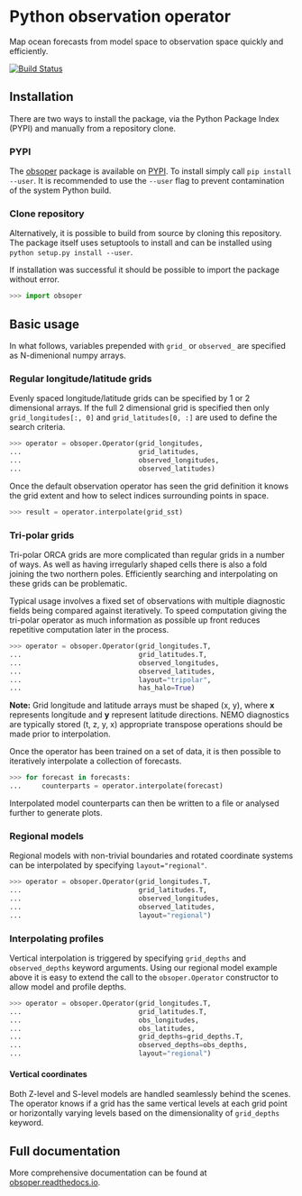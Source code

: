 # Python observation operator

Map ocean forecasts from model space to observation space quickly and efficiently.

[![Build Status](https://travis-ci.org/met-office-ocean/obsoper.svg?branch=master)](https://travis-ci.org/met-office-ocean/obsoper)

## Installation

There are two ways to install the package, via the Python Package Index (PYPI) and manually from a repository clone.

### PYPI

The [obsoper](https://pypi.python.org/pypi/obsoper) package is available on [PYPI](https://pypi.python.org). To install
simply call `pip install --user`. It is recommended to use the `--user` flag to prevent contamination of the system Python build.

### Clone repository

Alternatively, it is possible to build from source by cloning this repository. The package itself uses setuptools to install and
can be installed using `python setup.py install --user`.

If installation was successful it should be possible to import the package without error.

```python
>>> import obsoper
```

## Basic usage

In what follows, variables prepended with `grid_` or `observed_` are specified as N-dimenional numpy arrays.

### Regular longitude/latitude grids

Evenly spaced longitude/latitude grids can be specified by 1 or 2 dimensional arrays. If the full 2 dimensional
grid is specified then only `grid_longitudes[:, 0]` and `grid_latitudes[0, :]` are used to define the search criteria.

```python
>>> operator = obsoper.Operator(grid_longitudes,
...                             grid_latitudes,
...                             observed_longitudes,
...                             observed_latitudes)
```

Once the default observation operator has seen the grid definition it knows
the grid extent and how to select indices surrounding points in space.

```python
>>> result = operator.interpolate(grid_sst)
```

### Tri-polar grids

Tri-polar ORCA grids are more complicated than regular grids in a number of ways. As well as having irregularly shaped cells there is also a fold joining the two northern poles. Efficiently searching and interpolating on these grids can be problematic.

Typical usage involves a fixed set of observations with multiple diagnostic fields being compared against iteratively. To speed computation giving the tri-polar operator as much information as possible up front reduces repetitive computation later in the process.

```python
>>> operator = obsoper.Operator(grid_longitudes.T,
...                             grid_latitudes.T,
...                             observed_longitudes,
...                             observed_latitudes,
...                             layout="tripolar",
...                             has_halo=True)
```

**Note:** Grid longitude and latitude arrays must be shaped (x, y), where **x** represents longitude and **y** represent latitude directions. NEMO diagnostics are typically stored (t, z, y, x) appropriate transpose operations should be made prior to interpolation.

Once the operator has been trained on a set of data, it is then possible to iteratively interpolate a collection of forecasts.

```python
>>> for forecast in forecasts:
...     counterparts = operator.interpolate(forecast)
```

Interpolated model counterparts can then be written to a file or analysed further to generate plots.

### Regional models

Regional models with non-trivial boundaries and rotated coordinate systems can be interpolated by specifying `layout="regional"`.

```python
>>> operator = obsoper.Operator(grid_longitudes.T,
...                             grid_latitudes.T,
...                             observed_longitudes,
...                             observed_latitudes,
...                             layout="regional")
```

### Interpolating profiles

Vertical interpolation is triggered by specifying `grid_depths` and `observed_depths` keyword arguments. Using our
regional model example above it is easy to extend the call to the `obsoper.Operator` constructor to allow
model and profile depths.

```python
>>> operator = obsoper.Operator(grid_longitudes.T,
...                             grid_latitudes.T,
...                             obs_longitudes,
...                             obs_latitudes,
...                             grid_depths=grid_depths.T,
...                             observed_depths=obs_depths,
...                             layout="regional")
```

#### Vertical coordinates

Both Z-level and S-level models are handled seamlessly behind the scenes. The operator knows if a grid has the same vertical levels at each grid point or horizontally varying levels based on the dimensionality of `grid_depths` keyword.

## Full documentation

More comprehensive documentation can be found at [obsoper.readthedocs.io](http://obsoper.readthedocs.io).

